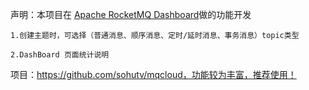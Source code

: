 声明：本项目在 [Apache RocketMQ Dashboard](https://github.com/apache/rocketmq)做的功能开发

    1.创建主题时，可选择（普通消息、顺序消息、定时/延时消息、事务消息）topic类型
    
    2.DashBoard 页面统计说明
    
项目：https://github.com/sohutv/mqcloud，功能较为丰富，推荐使用！
